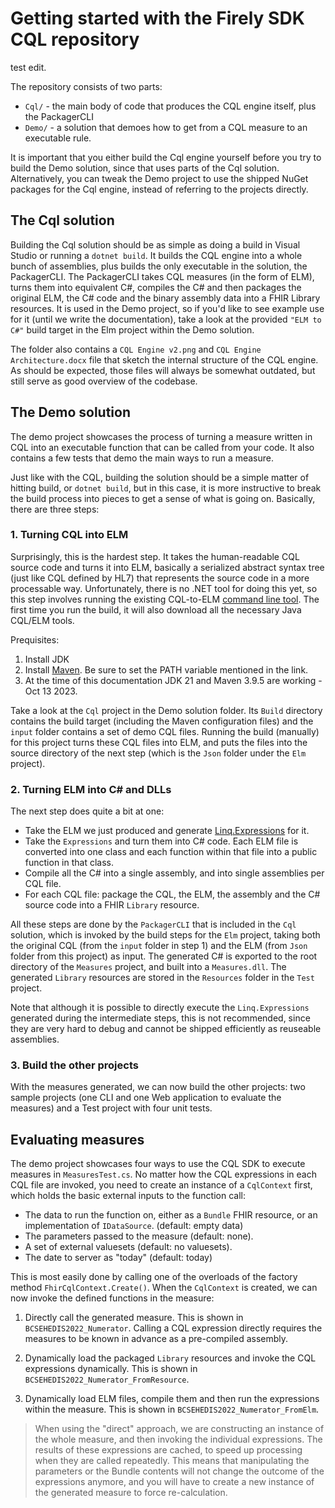 # Getting started with the Firely SDK CQL repository

test edit.

The repository consists of two parts:
* `Cql/` - the main body of code that produces the CQL engine itself, plus the PackagerCLI
* `Demo/` - a solution that demoes how to get from a CQL measure to an executable rule.

It is important that you either build the Cql engine yourself before you try to build the Demo solution, since that uses parts of the Cql solution. Alternatively, you can tweak the Demo project to use the shipped NuGet packages for the Cql engine, instead of referring to the projects directly.

## The Cql solution
Building the Cql solution should be as simple as doing a build in Visual Studio or running a `dotnet build`. It builds the CQL engine into a
whole bunch of assemblies, plus builds the only executable in the solution, the PackagerCLI. The PackagerCLI takes CQL measures (in the form
of ELM), turns them into equivalent C#, compiles the C# and then packages the original ELM, the C# code and the binary assembly data into a FHIR Library resources. It is used in the Demo project, so if you'd like to see example use for it (until we write the documentation), take a look at the provided
`"ELM to C#"` build target in the Elm project within the Demo solution.

The folder also contains a `CQL Engine v2.png` and `CQL Engine Architecture.docx` file that sketch the internal structure of the CQL engine. As should
be expected, those files will always be somewhat outdated, but still serve as good overview of the codebase.


## The Demo solution

The demo project showcases the process of turning a measure written in CQL into an executable function that can be called from your code. It also contains a few tests that demo the main ways to run a measure.

Just like with the CQL, building the solution should be a simple matter of hitting build, or `dotnet build`, but in this case, it is more instructive to break the build process into pieces to get a sense of what is going on. Basically, there are three steps:

### 1. Turning CQL into ELM

Surprisingly, this is the hardest step. It takes the human-readable CQL source code and turns it into ELM, basically a serialized abstract syntax tree (just like CQL defined by HL7) that represents the source code in a more processable way. Unfortunately, there is no .NET tool for doing this yet, so this step involves running the existing CQL-to-ELM [command line tool](https://github.com/cqframework/clinical_quality_language/tree/master/Src/java).  The first time you run the build, it will also download all the necessary Java CQL/ELM tools.

Prequisites:
1. Install JDK
2. Install [Maven](https://maven.apache.org/install.html). Be sure to set the PATH variable mentioned in the link.
3. At the time of this documentation JDK 21 and Maven 3.9.5 are working - Oct 13 2023.

Take a look at the `Cql` project in the Demo solution folder. Its `Build` directory contains the build target (including the Maven configuration files) and the `input` folder contains a set of demo CQL files. Running the build (manually) for this project turns these CQL files into ELM, and puts the files into the source directory of the next step (which is the `Json` folder under the `Elm` project).

### 2. Turning ELM into C# and DLLs
The next step does quite a bit at one:
* Take the ELM we just produced and generate [Linq.Expressions](https://learn.microsoft.com/en-us/dotnet/api/system.linq.expressions.expression?view=net-7.0) for it.
* Take the `Expressions` and turn them into C# code. Each ELM file is converted into one class and each function within that file into a public function in that class.
* Compile all the C# into a single assembly, and into single assemblies per CQL file.
* For each CQL file: package the CQL, the ELM, the assembly and the C# source code into a FHIR `Library` resource.

All these steps are done by the `PackagerCLI` that is included in the `Cql` solution, which is invoked by the build steps for the `Elm` project, taking both the original CQL (from the `input` folder in step 1) and the ELM (from `Json` folder from this project) as input. The generated C# is exported to the root directory of the `Measures` project, and built into a `Measures.dll`. The generated `Library` resources are stored in the `Resources` folder in the `Test` project.

Note that although it is possible to directly execute the `Linq.Expressions` generated during the intermediate steps, this is not recommended, since they are very hard to debug and cannot be shipped efficiently as reuseable assemblies.

### 3. Build the other projects
With the measures generated, we can now build the other projects: two sample projects (one CLI and one Web application to evaluate the measures) and a Test project with four unit tests.

## Evaluating measures
The demo project showcases four ways to use the CQL SDK to execute measures in `MeasuresTest.cs`. No matter how the CQL expressions in each CQL file are invoked, you need to create an instance of a `CqlContext` first,
which holds the basic external inputs to the function call: 
* The data to run the function on, either as a `Bundle` FHIR resource, or an implementation of `IDataSource`. (default: empty data)
* The parameters passed to the measure (default: none).
* A set of external valuesets (default: no valuesets).
* The date to server as "today" (default: today)

This is most easily done by calling one of the overloads of the factory method `FhirCqlContext.Create()`. When the `CqlContext` is created,
we can now invoke the defined functions in the measure:

1. Directly call the generated measure. This is shown in `BCSEHEDIS2022_Numerator`. Calling a CQL expression directly requires the measures to be known in advance as a pre-compiled assembly.

1. Dynamically load the packaged `Library` resources and invoke the CQL expressions dynamically. This is shown in `BCSEHEDIS2022_Numerator_FromResource`.
1. Dynamically load ELM files, compile them and then run the expressions within the measure. This is shown in `BCSEHEDIS2022_Numerator_FromElm`.

> When using the "direct" approach, we are constructing an instance of the whole measure, and then invoking the individual expressions. The results of these expressions are cached, to speed up processing when they are called repeatedly. This means that manipulating the parameters or the Bundle contents will not change the outcome of the expressions anymore, and you will have to create a new instance of the generated measure to force re-calculation. 
